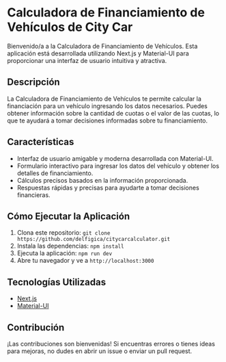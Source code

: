 # Calculadora de Financiamiento de Vehículos de City Car

Bienvenido/a a la Calculadora de Financiamiento de Vehículos. Esta aplicación está desarrollada utilizando Next.js y Material-UI para proporcionar una interfaz de usuario intuitiva y atractiva.

## Descripción

La Calculadora de Financiamiento de Vehículos te permite calcular la financiación para un vehículo ingresando los datos necesarios. Puedes obtener información sobre la cantidad de cuotas o el valor de las cuotas, lo que te ayudará a tomar decisiones informadas sobre tu financiamiento.

## Características

- Interfaz de usuario amigable y moderna desarrollada con Material-UI.
- Formulario interactivo para ingresar los datos del vehículo y obtener los detalles de financiamiento.
- Cálculos precisos basados en la información proporcionada.
- Respuestas rápidas y precisas para ayudarte a tomar decisiones financieras.

## Cómo Ejecutar la Aplicación

1. Clona este repositorio: `git clone https://github.com/delfigica/citycarcalculator.git`
2. Instala las dependencias: `npm install`
3. Ejecuta la aplicación: `npm run dev`
4. Abre tu navegador y ve a `http://localhost:3000`

## Tecnologías Utilizadas

- [Next.js](https://nextjs.org/)
- [Material-UI](https://mui.com/)

## Contribución

¡Las contribuciones son bienvenidas! Si encuentras errores o tienes ideas para mejoras, no dudes en abrir un issue o enviar un pull request.
